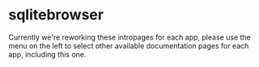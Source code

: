 # sqlitebrowser

Currently we're reworking these intropages for each app, please use the menu on the left to select other available documentation pages for each app, including this one.
